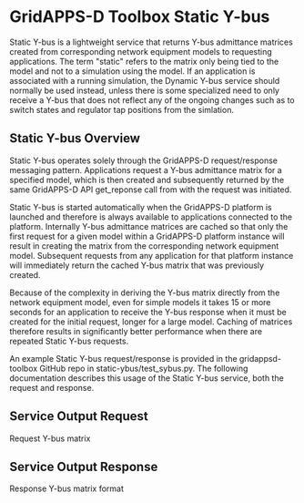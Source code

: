 # GridAPPS-D Toolbox Static Y-bus

Static Y-bus is a lightweight service that returns Y-bus admittance matrices created from corresponding network equipment models to requesting applications. The term "static" refers to the matrix only being tied to the model and not to a simulation using the model. If an application is associated with a running simulation, the Dynamic Y-bus service should normally be used instead, unless there is some specialized need to only receive a Y-bus that does not reflect any of the ongoing changes such as to switch states and regulator tap positions from the simlation.

## Static Y-bus Overview

Static Y-bus operates solely through the GridAPPS-D request/response messaging pattern. Applications request a Y-bus admittance matrix for a specified model, which is then created and subsequently returned by the same GridAPPS-D API get_reponse call from with the request was initiated.

Static Y-bus is started automatically when the GridAPPS-D platform is launched and therefore is always available to applications connected to the platform. Internally Y-bus admittance matrices are cached so that only the first request for a given model within a GridAPPS-D platform instance will result in creating the matrix from the corresponding network equipment model. Subsequent requests from any application for that platform instance will immediately return the cached Y-bus matrix that was previously created.

Because of the complexity in deriving the Y-bus matrix directly from the network equipment model, even for simple models it takes 15 or more seconds for an application to receive the Y-bus response when it must be created for the initial request, longer for a large model. Caching of matrices therefore results in significantly better performance when there are repeated Static Y-bus requests. 

An example Static Y-bus request/response is provided in the gridappsd-toolbox GitHub repo in static-ybus/test_sybus.py. The following documentation describes this usage of the Static Y-bus service, both the request and response.

## Service Output Request

Request Y-bus matrix

## Service Output Response

Response Y-bus matrix format

